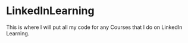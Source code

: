 # LinkedInLearning

This is where I will put all my code for any Courses that I do on LinkedIn Learning.